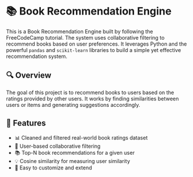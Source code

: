 # 📚 Book Recommendation Engine

This is a Book Recommendation Engine built by following the FreeCodeCamp tutorial. The system uses collaborative filtering to recommend books based on user preferences. It leverages Python and the powerful `pandas` and `scikit-learn` libraries to build a simple yet effective recommendation system.

## 🔍 Overview

The goal of this project is to recommend books to users based on the ratings provided by other users. It works by finding similarities between users or items and generating suggestions accordingly.

## 🚀 Features

- 📊 Cleaned and filtered real-world book ratings dataset
- 👥 User-based collaborative filtering
- 📚 Top-N book recommendations for a given user
- 💡 Cosine similarity for measuring user similarity
- 🔧 Easy to customize and extend
